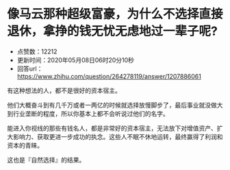 # 像马云那种超级富豪，为什么不选择直接退休，拿挣的钱无忧无虑地过一辈子呢?
- 点赞数：12212
- 更新时间：2020年05月08日06时20分10秒
- 回答url：https://www.zhihu.com/question/264278119/answer/1207886061
<body>
 <p data-pid="xrJFPtuL">有这种想法的人，都不是很好的资本宿主。</p>
 <p data-pid="hPGg2tCn">他们大概奋斗到有几千万或者一两亿的时候就选择放慢脚步了，最后事业就没做大到行业垄断的程度，所以你基本上都不会听说过他们的名字。</p>
 <p data-pid="FXcqIrDo">能进入你视线的那些有钱名人，都是非常好的资本宿主，无法放下对增值资产、扩大影响力、获取更进一步成功的执念。这些人不眠不休地运转，最终赢得了利润和资本的青睐。</p>
 <p data-pid="dtqQhEOf">这也是『自然选择』的结果。</p>
</body>